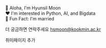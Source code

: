 🤟 Aloha, I'm Hyunsil Moon  
❤️ I'm interested in Python, AI, and Bigdata  
🫢 Fun Fact: I'm married  

더 궁금하면 연락주세요 hsmoon@kookmin.ac.kr

취미페이지 추가